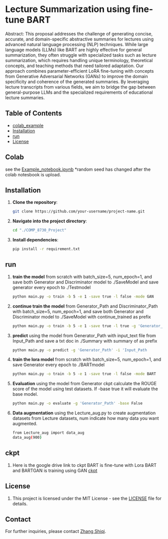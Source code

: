 # Lecture Summarization using fine-tune BART
Abstract:
This proposal addresses the challenge of generating concise, accurate, and domain-specific abstractive summaries for lectures using advanced natural language processing (NLP) techniques. While large language models (LLMs) like BART are highly effective for general summarization, they often struggle with specialized tasks such as lecture summarization, which requires handling unique terminology, theoretical concepts, and teaching methods that need tailored adaptation. Our approach combines parameter-efficient LoRA fine-tuning with concepts from Generative Adversarial Networks (GANs) to improve the domain specificity and coherence of the generated summaries. By leveraging lecture transcripts from various fields, we aim to bridge the gap between general-purpose LLMs and the specialized requirements of educational lecture summaries.
## Table of Contents
- [colab_example](#colab)
- [Installation](#installation)
- [run](#run)
- [License](#license)

## Colab
see the [Example_notebook.ipynb](Example_notebook.ipynb) *random seed has changed after the colab notesbook is upload.
## Installation
1. **Clone the repository**:
    ```bash
    git clone https://github.com/your-username/project-name.git
    ```
2. **Navigate into the project directory**:
    ```bash
    cd "./COMP_8730_Project"
    ```
3. **Install dependencies**:
    ```bash
    pip install -r requirement.txt
    ```
   
## run
1. **train the model** from scratch with batch_size=5, num_epoch=1, and save both Generator and Discriminator model to ./SaveModel and save generator every epoch to ./Testmodel
    ```bash
    python main.py -o train -b 5 -e 1 -save true -l false -mode GAN
    ```
2. **continue train the model** from Generator_Path and Discriminator_Path with batch_size=5, num_epoch=1, and save both Generator and Discriminator model to ./SaveModel with continue_trained as prefix
    ```bash
    python main.py -o train -b 5 -e 1 -save true -l true -g 'Generator_Path' -d 'Discriminator_Path'
    ```
3. **predict** using the model from Generator_Path with input_text file from Input_Path and save a txt doc in ./Summary with summary of as prefix
    ```bash
    python main.py -o predict -g 'Generator_Path' -i 'Input_Path
    ```
4. **train the lora model** from scratch with batch_size=5, num_epoch=1, and save Generator every epoch to ./BARTmodel
    ```bash
    python main.py -o train -b 5 -e 1 -save true -l false -mode BART
    ```
5. **Evaluation** using the model from Generator ckpt calculate the ROUGE score of the model using test datasets. If -base true it will evaluate the base model.
    ```bash
    python main.py -o evaluate -g 'Generator_Path' -base False
    ```
6. **Data augmentation** using the Lecture_aug.py to create augmentation datasets from Lecture datasets, num indicate how many data you want augmented.
    ```bash
    from Lecture_aug import data_aug
    data_aug(900)
    ```
## ckpt
1. Here is the google drive link to ckpt BART is fine-tune with Lora BART and BARTGAN is training using GAN
    [ckpt](https://drive.google.com/drive/folders/1qekUQg5TTpDGvjr1wOI25rxmFJ_7_Ta1?usp=sharing)
## License
1. This project is licensed under the MIT License - see the [LICENSE](LICENSE) file for details.

## Contact
For further inquiries, please contact [Zhang Shiqi](ZHANG3T3@uwindsor.ca).
